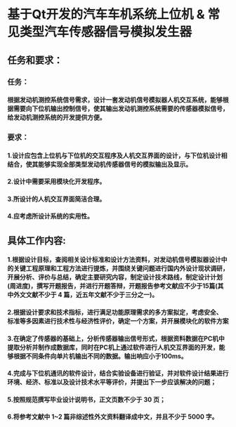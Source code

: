 # 基于Qt开发的汽车车机系统上位机 & 常见类型汽车传感器信号模拟发生器

## 任务和要求：
### 任务：
#### 根据发动机测控系统信号需求，设计一套发动机信号模拟器人机交互系统，能够根据需要向下位机输出控制信号，使其输出发动机测控系统需要的传感器模拟信号，给发动机测控系统的开发提供方便。
### 要求：
#### 1.设计应包含上位机与下位机的交互程序及人机交互界面的设计，与下位机设计相结合，使其能够实现全部类型发动机传感器信号的模拟输出及显示。
#### 2.设计中需要采用模块化开发程序。
#### 3.所设计的人机交互界面简洁合理。
#### 4.应考虑所设计系统的实用性。

## 具体工作内容:
#### 1.根据设计目标，查阅相关设计标准和设计方法资料，对发动机信号模拟器设计中的关键工程原理和工程方法进行提炼，并围绕关键问题进行国内外设计现状调研，开展分析、评价与总结，确定主要研究内容，制定设计技术路线，制定设计计划(周进度)，撰写开题报告，并进行开题答辩，开题报告参考文献应不少于15篇(其中外文文献不少于 4 篇，近五年文献不少于三分之一)。
#### 2.根据设计要求和技术指标，进行满足功能原理需求的多方案拟定，考虑安全、 标准等多因素进行技术性与经济性评价，确定一个方案，并开展模块化的软件方案
#### 3.在确定了传感器的基础上，分析传感器输出信号形式，根据资料数据在PC机中提取分析并制作成数据库，同时在PC机上通过软件进行人机交互界面的开发，能够根据不同条件向单片机输出不同的数据。输出响应小于100ms。
#### 4.完成与下位机通讯的软件设计，结合实验设备进行验证，并对软件设计结果进行环境、经济、标准以及设计技术水平等评价，并提出下一步应该解决的问题； 
#### 5.按照规范撰写毕业设计说明书，正文页数不少于 30 页； 
#### 6.将参考文献中 1~2 篇非综述性外文资料翻译成中文，并且不少于 5000 字。



